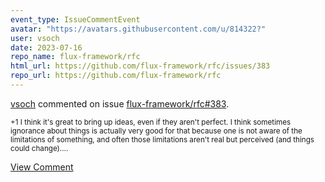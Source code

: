 ```yaml
---
event_type: IssueCommentEvent
avatar: "https://avatars.githubusercontent.com/u/814322?"
user: vsoch
date: 2023-07-16
repo_name: flux-framework/rfc
html_url: https://github.com/flux-framework/rfc/issues/383
repo_url: https://github.com/flux-framework/rfc
---
```


<a href='https://github.com/vsoch' target='_blank'>vsoch</a> commented on issue <a href='https://github.com/flux-framework/rfc/issues/383' target='_blank'>flux-framework/rfc#383</a>.

<small>+1 I think it's great to bring up ideas, even if they aren't perfect. I think sometimes ignorance about things is actually very good for that because one is not aware of the limitations of something, and often those limitations aren't real but perceived (and things could change)....</small>

<a href='https://github.com/flux-framework/rfc/issues/383' target='_blank'>View Comment</a>